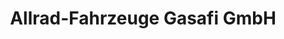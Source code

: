 ---
title: "Allrad-Fahrzeuge Gasafi GmbH"
url: /kraichtal/allrad-fahrzeuge-gasafi-gmbh/
shop: Autohaus
---